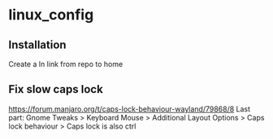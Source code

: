 # linux_config

## Installation
Create a ln link from repo to home 

## Fix slow caps lock
https://forum.manjaro.org/t/caps-lock-behaviour-wayland/79868/8
Last part: Gnome Tweaks > Keyboard Mouse > Additional Layout Options > Caps lock behaviour > Caps lock is also ctrl
